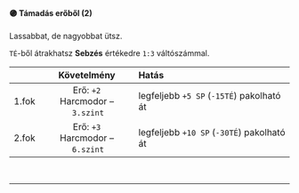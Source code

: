 #### 🟣 Támadás erőből (2)

Lassabbat, de nagyobbat ütsz.

`TÉ`-ből átrakhatsz **Sebzés** értékedre `1:3` váltószámmal.

| |  Követelmény | Hatás  |
| :----------- | :-----------: | :----------- |
| 1.fok | Erő:&nbsp;`+2`<br />Harcmodor&nbsp;–&nbsp;`3.szint` | legfeljebb `+5 SP` (`-15TÉ`) pakolható át |
| 2.fok | Erő:&nbsp;`+3`<br />Harcmodor&nbsp;–&nbsp;`6.szint` | legfeljebb `+10 SP` (`-30TÉ`) pakolható át |

<br />

---
